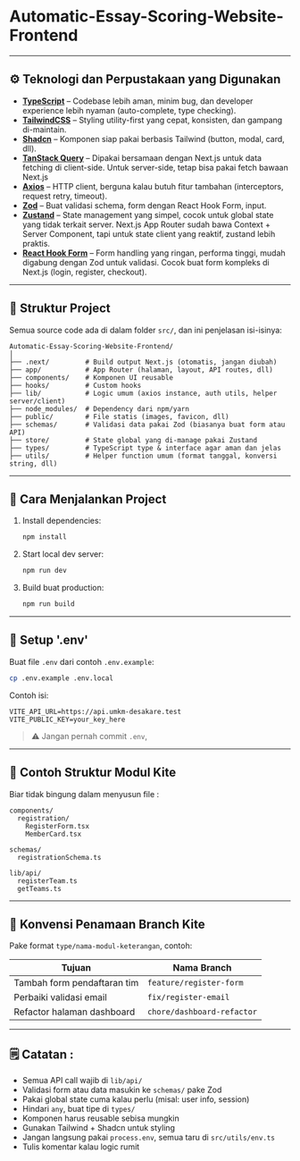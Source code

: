 # Automatic-Essay-Scoring-Website-Frontend

---

## ⚙️ Teknologi dan Perpustakaan yang Digunakan

- **[TypeScript](https://www.typescriptlang.org/docs/)** – Codebase lebih aman, minim bug, dan developer experience lebih nyaman (auto-complete, type checking).
- **[TailwindCSS](https://tailwindcss.com/docs)** – Styling utility-first yang cepat, konsisten, dan gampang di-maintain.
- **[Shadcn](https://ui.shadcn.com/)** – Komponen siap pakai berbasis Tailwind (button, modal, card, dll).
- **[TanStack Query](https://tanstack.com/query/latest/docs/react/overview)** – Dipakai bersamaan dengan Next.js untuk data fetching di client-side. Untuk server-side, tetap bisa pakai fetch bawaan Next.js
- **[Axios](https://axios-http.com/docs/intro)** – HTTP client, berguna kalau butuh fitur tambahan (interceptors, request retry, timeout).
- **[Zod](https://zod.dev/)** – Buat validasi schema, form dengan React Hook Form, input.
- **[Zustand](https://zustand.docs.pmnd.rs/getting-started/introduction)** – State management yang simpel, cocok untuk global state yang tidak terkait server. Next.js App Router sudah bawa Context + Server Component, tapi untuk state client yang reaktif, zustand lebih praktis.
- **[React Hook Form](https://react-hook-form.com/get-startedhttps://react-hook-form.com/get-started)** – Form handling yang ringan, performa tinggi, mudah digabung dengan Zod untuk validasi. Cocok buat form kompleks di Next.js (login, register, checkout).

---

## 🧭 Struktur Project

Semua source code ada di dalam folder `src/`, dan ini penjelasan isi-isinya:

```
Automatic-Essay-Scoring-Website-Frontend/
│
├── .next/         # Build output Next.js (otomatis, jangan diubah)
├── app/           # App Router (halaman, layout, API routes, dll)
├── components/    # Komponen UI reusable
├── hooks/         # Custom hooks
├── lib/           # Logic umum (axios instance, auth utils, helper server/client)
├── node_modules/  # Dependency dari npm/yarn
├── public/        # File statis (images, favicon, dll)
├── schemas/       # Validasi data pakai Zod (biasanya buat form atau API)
├── store/         # State global yang di-manage pakai Zustand
├── types/         # TypeScript type & interface agar aman dan jelas
├── utils/         # Helper function umum (format tanggal, konversi string, dll)
```

---

## 🔧 Cara Menjalankan Project

1. Install dependencies:

   ```bash
   npm install
   ```

2. Start local dev server:

   ```bash
   npm run dev
   ```

3. Build buat production:

   ```bash
   npm run build
   ```

--- 

## 🌱 Setup '.env'

Buat file `.env` dari contoh `.env.example`:

```bash
cp .env.example .env.local
```

Contoh isi:

```env
VITE_API_URL=https://api.umkm-desakare.test
VITE_PUBLIC_KEY=your_key_here
```

> ⚠️ Jangan pernah commit `.env`,

---

## 🧩 Contoh Struktur Modul Kite

Biar tidak bingung dalam menyusun file :

```
components/
  registration/
    RegisterForm.tsx
    MemberCard.tsx

schemas/
  registrationSchema.ts

lib/api/
  registerTeam.ts
  getTeams.ts
```

--- 

## 🌿 Konvensi Penamaan Branch Kite

Pake format `type/nama-modul-keterangan`, contoh:

| Tujuan                      | Nama Branch                |
| --------------------------- | -------------------------- |
| Tambah form pendaftaran tim | `feature/register-form`    |
| Perbaiki validasi email     | `fix/register-email`       |
| Refactor halaman dashboard  | `chore/dashboard-refactor` |

---

## 🗒️ Catatan :
- Semua API call wajib di `lib/api/`
- Validasi form atau data masukin ke `schemas/` pake Zod
- Pakai global state cuma kalau perlu (misal: user info, session)
- Hindari `any`, buat tipe di `types/`
- Komponen harus reusable sebisa mungkin
- Gunakan Tailwind + Shadcn untuk styling
- Jangan langsung pakai `process.env`, semua taru di `src/utils/env.ts`
- Tulis komentar kalau logic rumit
